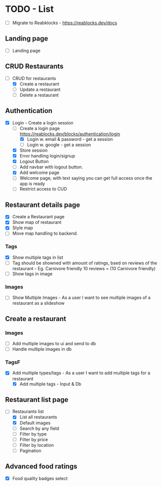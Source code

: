 # TODO - List

- [ ] Migrate to Reabklocks - <https://reablocks.dev/docs>

## Landing page

- [ ] Landing page

## CRUD Restaurants

- [ ] CRUD for restaurants
  - [x] Create a restaurant
  - [ ] Update a restaurant
  - [ ] Delete a restaurant

## Authentication

- [X] Login - Create a login session
  - [ ] Create a login page
    <https://reablocks.dev/blocks/authentication/login>
    - [X] Login w. email & password - get a session
    - [ ] Login w. google - get a session
  - [X] Store session
  - [x] Error handling login/signup
  - [x] Logout Button
  - [ ] Add navbar with logout button.
  - [X] Add welcome page
  - [ ] Welcome page, with text saying you can get full access once the app is ready
  - [ ] Restrict access to CUD

## Restaurant details page

- [X] Create a Restaurant page
- [x] Show map of restaurant
- [x] Style map
- [ ] Move map handling to backend.

### Tags

- [X] Show multiple tags in list
- [ ] Tag should be showned with amount of ratings, bsed on reviews of the restaurant
      - Eg. Carnivore friendly 10 reviews = (10 Carnivore friendly)
- [ ] Show tags in image

### Images

- [ ] Show Multiple Images - As a user I want to see multiple images of a restaurant as a slideshow

## Create a restaurant

### Images

- [ ] Add multiple images to ui and send to db
- [ ] Handle multiple images in db

### TagsF

- [X] Add multiple types/tags - As a user I want to add multiple tags for a restaurant
  - [x] Add multiple tags - Input & Db

## Restaurant list page

- [ ] Restaurants list
  - [x] List all restaurants
  - [x] Default images
  - [ ] Search by any field
  - [ ] Filter by type
  - [ ] Filter by price
  - [ ] Filter by location
  - [ ] Pagination

## Advanced food ratings

- [x] Food quality badges select
